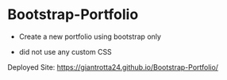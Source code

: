 # Bootstrap-Portfolio
* Create a new portfolio using bootstrap only

* did not use any custom CSS

Deployed Site:
https://giantrotta24.github.io/Bootstrap-Portfolio/
